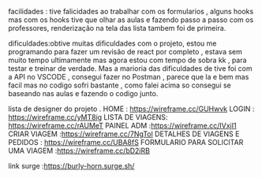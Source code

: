 facilidades : tive falicidades ao trabalhar com os formularios , alguns hooks mas com os hooks tive que olhar as aulas e fazendo passo a passo com os professores, renderização na tela das lista tambem foi de primeira.

dificuldades:obtive muitas dificuldades com o projeto, estou me programando para fazer um revisão de react por completo , estava sem muito tempo ultimamente mas agora estou com tempo de sobra kk , para testar e treinar de verdade.
  Mas a marioria das dificuldades de tive foi com a API no VSCODE , consegui fazer no Postman , parece que la e bem mas facil mas no codigo sofri bastante , como falei acima so consegui se baseando nas aulas e fazendo o codigo junto.



lista de designer do projeto . 
HOME : https://wireframe.cc/GUHwvk
LOGIN : https://wireframe.cc/yMT8ig
LISTA DE VIAGENS: https://wireframe.cc/rAUMeT
PAINEL ADM :https://wireframe.cc/IVxjI1
CRIAR VIAGEM :https://wireframe.cc/7NgTol
DETALHES DE VIAGENS E PEDIDOS : https://wireframe.cc/UBA8fS
FORMULARIO PARA SOLICITAR UMA VIAGEM :https://wireframe.cc/bD2iRB

link surge :https://burly-horn.surge.sh/





